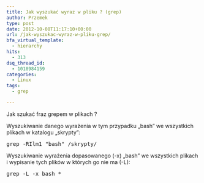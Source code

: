```yaml
---
title: Jak wyszukać wyraz w pliku ? (grep)
author: Przemek
type: post
date: 2012-10-08T11:17:10+00:00
url: /jak-wyszukac-wyraz-w-pliku-grep/
bfa_virtual_template:
  - hierarchy
hits:
  - 313
dsq_thread_id:
  - 1018984159
categories:
  - Linux
tags:
  - grep

---
```

Jak szukać fraz grepem w plikach ?

<!--more-->

Wyszukiwanie danego wyrażenia w tym przypadku &#8222;bash&#8221; we wszystkich plikach w katalogu &#8222;skrypty&#8221;:

<pre class="lang:default highlight:0 decode:true">grep -RIlm1 "bash" /skrypty/</pre>

Wyszukiwanie wyrażenia dopasowanego (-x) &#8222;bash&#8221; we wszystkich plikach i wypisanie tych plików w których go nie ma (-L):

<pre class="lang:default highlight:0 decode:true">grep -L -x bash *</pre>

&nbsp;